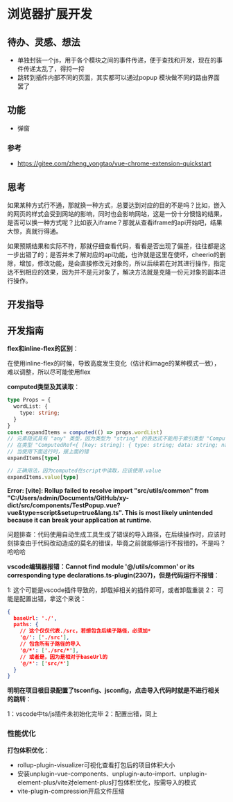 # 浏览器扩展开发

## 待办、灵感、想法

- 单独封装一个js，用于各个模块之间的事件传递，便于查找和开发，现在的事件传递太乱了，得捋一捋
- 跳转到插件内部不同的页面，其实都可以通过popup 模块做不同的路由界面罢了

## 功能

- 弹窗

### 参考

- <https://gitee.com/zheng_yongtao/vue-chrome-extension-quickstart>

## 思考

如果某种方式行不通，那就换一种方式，总要达到对应的目的不是吗？比如，嵌入的网页的样式会受到网站的影响，同时也会影响网站，这是一份十分懊恼的结果，是否可以换一种方式呢？比如嵌入iframe？那就从查看iframe的api开始吧，结果大惊，真就行得通。

如果预期结果和实际不符，那就仔细查看代码，看看是否出现了偏差，往往都是这一步出错了的；是否并未了解对应的api功能，也许就是这里在使坏，cheerio的删除，增加，修改功能，是会直接修改元对象的，所以后续若在对其进行操作，指定达不到相应的效果，因为并不是元对象了，解决方法就是克隆一份元对象的副本进行操作。

## 开发指导

## 开发指南

**flex和inline-flex的区别**：

在使用inline-flex的时候，导致高度发生变化（估计和image的某种模式一致），难以调整，所以尽可能使用flex

**computed类型及其读取**：

```typescript
type Props = {
  wordList: {
    type: string;
  }
}
const expandItems = computed(() => props.wordList)
// 元素隐式具有 "any" 类型，因为类型为 "string" 的表达式不能用于索引类型 "ComputedRef<{ [key: string]: { type: string; data: string; name: string; expand: boolean; }; }>"。
// 在类型 "ComputedRef<{ [key: string]: { type: string; data: string; name: string; expand: boolean; }; }>" 上找不到具有类型为 "string" 的参数的索引签名。ts-plugin(7053)
// 当使用下面这行时，报上面的错
expandItems[type]

// 正确用法，因为computed在script中读取，应该使用.value
expandItems.value[type]
```

**Error: [vite]: Rollup failed to resolve import "src/utils/common" from "C:/Users/admin/Documents/GitHub/xy-dict/src/components/TestPopup.vue?vue&type=script&setup=true&lang.ts".      This is most likely unintended because it can break your application at runtime.**

问题排查：代码使用自动生成工具生成了错误的导入路径，在后续操作时，应该时刻排查由于代码改动造成的莫名的错误，毕竟之前就能够运行不报错的，不是吗？哈哈哈

**vscode编辑器报错：Cannot find module '@/utils/common' or its corresponding type declarations.ts-plugin(2307)，但是代码运行不报错**：

1: 这个可能是vscode插件导致的，卸载掉相关的插件即可，或者卸载重装
2： 可能是配置出错，拿这个来说：

```json
{
  baseUrl: './',
  paths: {
    // 这个仅仅代表./src，若想包含后续子路径，必须加*
    '@/': ['./src'],
    // 包含所有子路径的导入
    '@/*': ['./src/*'],
    // 或者是，因为是相对于baseUrl的
    '@/*': ['src/*']
  }
}
```

**明明在项目根目录配置了tsconfig、jsconfig，点击导入代码时就是不进行相关的跳转**：

1：vscode中ts/js插件未初始化完毕
2：配置出错，同上

### 性能优化

**打包体积优化**：

- rollup-plugin-visualizer可视化查看打包后的项目体积大小
- 安装unplugin-vue-components、unplugin-auto-import、unplugin-element-plus/vite对element-plus打包体积优化，按需导入的模式
- vite-plugin-compression开启文件压缩
